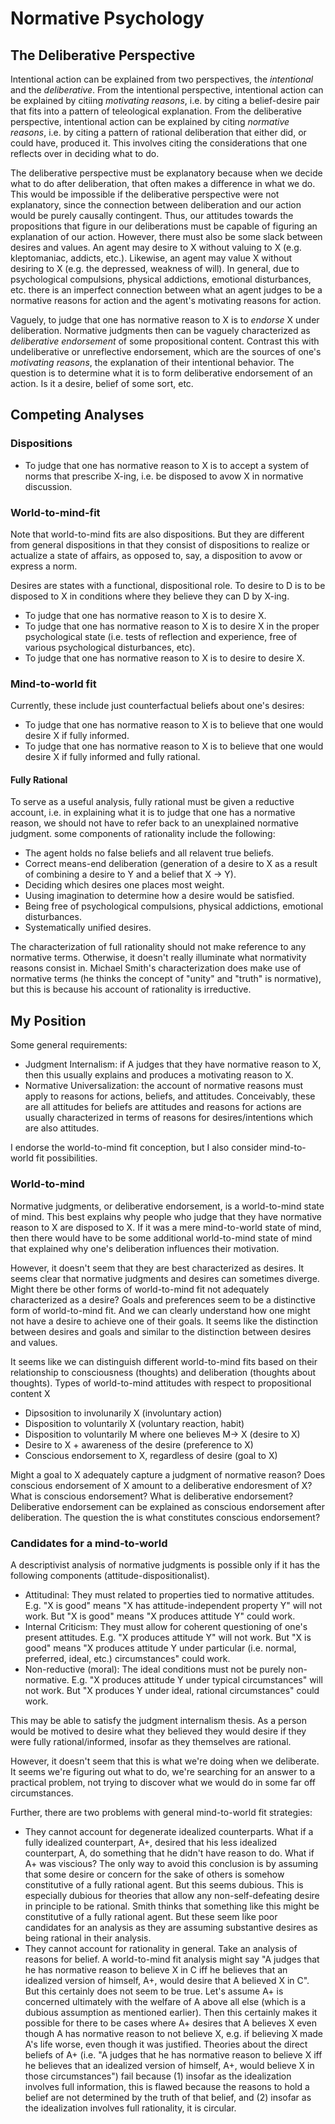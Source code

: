 # Normative Psychology

## The Deliberative Perspective

Intentional action can be explained from two perspectives, the *intentional* and the *deliberative*. From the intentional perspective, intentional action can be explained by citiing *motivating reasons*, i.e. by citing a belief-desire pair that fits into a pattern of teleological explanation. From the deliberative perspective, intentional action can be explained by citing *normative reasons*, i.e. by citing a pattern of rational deliberation that either did, or could have, produced it. This involves citing the considerations that one reflects over in deciding what to do. 

The deliberative perspective must be explanatory because when we decide what to do after deliberation, that often makes a difference in what we do. This would be impossible if the deliberative perspective were not explanatory, since the connection between deliberation and our action would be purely causally contingent. Thus, our attitudes towards the propositions that figure in our deliberations must be capable of figuring an explanation of our action. However, there must also be some slack between desires and values. An agent may desire to X without valuing to X (e.g. kleptomaniac, addicts, etc.). Likewise, an agent may value X without desiring to X (e.g. the depressed, weakness of will). In general, due to psychological compulsions, physical addictions, emotional disturbances, etc. there is an imperfect connection between what an agent judges to be a normative reasons for action and the agent's motivating reasons for action.

Vaguely, to judge that one has normative reason to X is to *endorse* X under deliberation. Normative judgments then can be vaguely characterized as *deliberative endorsement* of some propositional content. Contrast this with undeliberative or unreflective endorsement, which are the sources of one's *motivating reasons*, the explanation of their intentional behavior. The question is to determine what it is to form deliberative endorsement of an action. Is it a desire, belief of some sort, etc.

## Competing Analyses

### Dispositions

- To judge that one has normative reason to X is to accept a system of norms that prescribe X-ing, i.e. be disposed to avow X in normative discussion.

### World-to-mind-fit

Note that world-to-mind fits are also dispositions. But they are different from general dispositions in that they consist of dispositions to realize or actualize a state of affairs, as opposed to, say, a disposition to avow or express a norm.

Desires are states with a functional, dispositional role. To desire to D is to be disposed to X in conditions where they believe they can D by X-ing.

- To judge that one has normative reason to X is to desire X.
- To judge that one has normative reason to X is to desire X in the proper psychological state (i.e. tests of reflection and experience, free of various psychological disturbances, etc).
- To judge that one has normative reason to X is to desire to desire X.

### Mind-to-world fit 

Currently, these include just counterfactual beliefs about one's desires:

- To judge that one has normative reason to X is to believe that one would desire X if fully informed.
- To judge that one has normative reason to X is to believe that one would desire X if fully informed and fully rational. 

#### Fully Rational

To serve as a useful analysis, fully rational must be given a reductive account, i.e. in explaining what it is to judge that one has a normative reason, we should not have to refer back to an unexplained normative judgment. some components of rationality include the following:

- The agent holds no false beliefs and all relavent true beliefs.
- Correct means-end deliberation (generation of a desire to X as a result of combining a desire to Y and a belief that X -> Y).
- Deciding which desires one places most weight.
- Uusing imagination to determine how a desire would be satisfied.
- Being free of psychological compulsions, physical addictions, emotional disturbances.
- Systematically unified desires.

The characterization of full rationality should not make reference to any normative terms. Otherwise, it doesn't really illuminate what normativity reasons consist in. Michael Smith's characterization does make use of normative terms (he thinks the concept of "unity" and "truth" is normative), but this is because his account of rationality is irreductive.

## My Position

Some general requirements:

- Judgment Internalism: if A judges that they have normative reason to X, then this usually explains and produces a motivating reason to X.
- Normative Universalization: the account of normative reasons must apply to reasons for actions, beliefs, and attitudes. Conceivably, these are all attitudes for beliefs are attitudes and reasons for actions are usually characterized in terms of reasons for desires/intentions which are also attitudes.

I endorse the world-to-mind fit conception, but I also consider mind-to-world fit possibilities.

### World-to-mind

Normative judgments, or deliberative endorsement, is a world-to-mind state of mind. This best explains why people who judge that they have normative reason to X are disposed to X. If it was a mere mind-to-world state of mind, then there would have to be some additional world-to-mind state of mind that explained why one's deliberation influences their motivation. 

However, it doesn't seem that they are best characterized as desires. It seems clear that normative judgments and desires can sometimes diverge. Might there be other forms of world-to-mind fit not adequately characterized as a desire? Goals and preferences seem to be a distinctive form of world-to-mind fit. And we can clearly understand how one might not have a desire to achieve one of their goals. It seems like the distinction between desires and goals and similar to the distinction between desires and values.

It seems like we can distinguish different world-to-mind fits based on their relationship to consciousness (thoughts) and deliberation (thoughts about thoughts). Types of world-to-mind attitudes with respect to propositional content X

- Dipsosition to involunarily X (involuntary action)
- Disposition to voluntarily X (voluntary reaction, habit)
- Disposition to voluntarily M where one believes M-> X (desire to X)
- Desire to X + awareness of the desire (preference to X)
- Conscious endorsement to X, regardless of desire (goal to X)

Might a goal to X adequately capture a judgment of normative reason? Does conscious endorsement of X amount to a deliberative endoresment of X? What is conscious endorsement? What is deliberative endorsement? Deliberative endorsement can be explained as conscious endorsement after deliberation. The question the is what constitutes conscious endorsement?

### Candidates for a mind-to-world

A descriptivist analysis of normative judgments is possible only if it has the following components (attitude-dispositionalist).

- Attitudinal: They must related to properties tied to normative attitudes. E.g. "X is good" means "X has attitude-independent property Y" will not work. But "X is good" means "X produces attitude Y" could work.
- Internal Criticism: They must allow for coherent questioning of one's present attitudes. E.g. "X produces attitude Y" will not work. But "X is good" means "X produces attitude Y under particular (i.e. normal, preferred, ideal, etc.) circumstances" could work.
- Non-reductive (moral): The ideal conditions must not be purely non-normative. E.g. "X produces attitude Y under typical circumstances" will not work. But "X produces Y under ideal, rational circumstances" could work.

This may be able to satisfy the judgment internalism thesis. As a person would be motived to desire what they believed they would desire if they were fully rational/informed, insofar as they themselves are rational.

However, it doesn't seem that this is what we're doing when we deliberate. It seems we're figuring out what to do, we're searching for an answer to a practical problem, not trying to discover what we would do in some far off circumstances.

Further, there are two problems with general mind-to-world fit strategies:

- They cannot account for degenerate idealized counterparts. What if a fully idealized counterpart, A+, desired that his less idealized counterpart, A, do something that he didn't have reason to do. What if A+ was viscious? The only way to avoid this conclusion is by assuming that some desire or concern for the sake of others is somehow constitutive of a fully rational agent. But this seems dubious. This is especially dubious for theories that allow any non-self-defeating desire in principle to be rational. Smith thinks that something like this might be constitutive of a fully rational agent. But these seem like poor candidates for an analysis as they are assuming substantive desires as being rational in their analysis.
- They cannot account for rationality in general. Take an analysis of reasons for belief. A world-to-mind fit analysis might say "A judges that he has normative reason to believe X in C iff he believes that an idealized version of himself, A+, would desire that A believed X in C". But this certainly does not seem to be true. Let's assume A+ is concerned ultimately with the welfare of A above all else (which is a dubious assumption as mentioned earlier). Then this certainly makes it possible for there to be cases where A+ desires that A believes X even though A has normative reason to not believe X, e.g. if believing X made A's life worse, even though it was justified. Theories about the direct beliefs of A+ (i.e. "A judges that he has normative reason to believe X iff he believes that an idealized version of himself, A+, would believe X in those circumstances") fail because (1) insofar as the idealization involves full information, this is flawed because the reasons to hold a belief are not determined by the truth of that belief, and (2) insofar as the idealization involves full rationality, it is circular.
